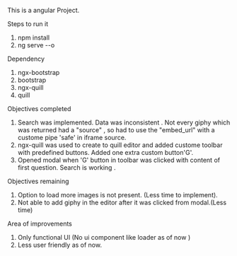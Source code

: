 This is a angular Project.

Steps to run it 
1. npm install
2. ng serve --o

Dependency 
1. ngx-bootstrap
2. bootstrap
3. ngx-quill
4. quill


Objectives completed
1. Search was implemented. Data was inconsistent . Not every giphy which was returned had a "source" , so had to use the "embed_url" with a custome pipe 'safe' in iframe source.
2. ngx-quill was used to create to quill editor and added custome toolbar with predefined buttons. Added one extra custom button'G'.
3. Opened modal when 'G' button in toolbar was clicked with content of first question. Search is working .

Objectives remaining 
1. Option to load more images is not present. (Less time to implement).
2. Not able to add giphy in the editor after it was clicked from modal.(Less time)

Area of improvements
1. Only functional UI (No ui component like loader as of now )
2. Less user friendly as of now.
